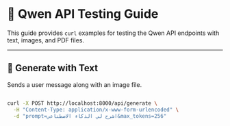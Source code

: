 
# 🧪 Qwen API Testing Guide

This guide provides `curl` examples for testing the Qwen API endpoints with text, images, and PDF files.

---

## 🔹 Generate with Text

Sends a user message along with an image file.

```bash

curl -X POST http://localhost:8000/api/generate \
  -H "Content-Type: application/x-www-form-urlencoded" \
  -d "prompt=اشرح لي الذكاء الاصطناعي&max_tokens=256"
```